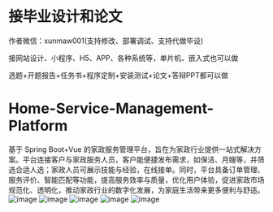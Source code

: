 # 接毕业设计和论文
作者微信：xunmaw001(支持修改、部署调试、支持代做毕设)

接网站设计、小程序、H5、APP、各种系统等，单片机、嵌入式也可以做

选题+开题报告+任务书+程序定制+安装测试+论文+答辩PPT都可以做
# Home-Service-Management-Platform
基于 Spring Boot+Vue 的家政服务管理平台，旨在为家政行业提供一站式解决方案。平台连接客户与家政服务人员，客户能便捷发布需求，如保洁、月嫂等，并筛选合适人选；家政人员可展示技能与经验，在线接单。同时，平台具备订单管理、服务评价、智能匹配等功能，提高服务效率与质量，优化用户体验，促进家政市场规范化、透明化，推动家政行业的数字化发展，为家庭生活带来更多便利与舒适。 
![image](https://github.com/user-attachments/assets/4e2761db-3563-47df-8d02-7c9ad55318b9)
![image](https://github.com/user-attachments/assets/6dfbe32d-c2f6-4f05-8213-76e9cfa1aa19)
![image](https://github.com/user-attachments/assets/6028b2e8-b91e-42ce-9ea4-f1284cb10a94)
![image](https://github.com/user-attachments/assets/9b0fede6-9e75-4cf4-aae5-e545d0bea44e)
![image](https://github.com/user-attachments/assets/0e7fc413-5a51-46c5-acde-385ba368fdf2)
